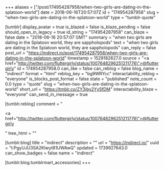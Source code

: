 +++
aliases = ["/post/174954287958/when-two-girls-are-dating-in-the-splatoon-world"]
date = 2018-06-16T20:57:07Z
id = "174954287958"
slug = "when-two-girls-are-dating-in-the-splatoon-world"
type = "tumblr-quote"

[tumblr]
display_avatar = true
is_blazed = false
is_blaze_pending = false
should_open_in_legacy = true
id_string = "174954287958"
can_blaze = false
date = "2018-06-16 20:57:07 GMT"
summary = "when two girls are dating in the Splatoon world, they are sappholopods"
text = "when two girls are dating in the Splatoon world, they are sappholopods"
can_reply = false
post_url = "https://indirect.io/post/174954287958/when-two-girls-are-dating-in-the-splatoon-world"
timestamp = 1529182627.0
source = "<a href=\"http://twitter.com/fluttergirly/status/1007648296251211776\">@fluttergirly</a>"
id = 174954287958.0
can_like = false
can_reblog = false
blog_name = "indirect"
format = "html"
reblog_key = "bg9WRYcc"
interactability_reblog = "everyone"
is_blocks_post_format = false
state = "published"
note_count = 0.0
type = "quote"
slug = "when-two-girls-are-dating-in-the-splatoon-world"
short_url = "https://tmblr.co/ZY3jby2Yy5fDM"
interactability_blaze = "everyone"
can_send_in_message = true

[tumblr.reblog]
comment = "<p><a href=\"http://twitter.com/fluttergirly/status/1007648296251211776\">@fluttergirly</a></p>"
tree_html = ""

[tumblr.blog]
title = "indirect"
description = ""
url = "https://indirect.io/"
uuid = "t:PgyUJU3SA2Klwyt81UWAwQ"
updated = 1739927643.0
can_show_badges = false
name = "indirect"

[tumblr.blog.tumblrmart_accessories]
+++
